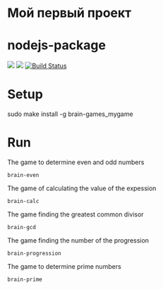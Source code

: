 # Мой первый проект


# nodejs-package

<a href="https://codeclimate.com/github/valyaevadaria/project-lvl1-s438/maintainability"><img src="https://api.codeclimate.com/v1/badges/c8c0e4a2befbe055db77/maintainability" /></a>
<a href="https://codeclimate.com/github/valyaevadaria/project-lvl1-s438/test_coverage"><img src="https://api.codeclimate.com/v1/badges/c8c0e4a2befbe055db77/test_coverage" /></a>
[![Build Status](https://travis-ci.org/valyaevadaria/project-lvl1-s438.svg?branch=master)](https://travis-ci.org/valyaevadaria/project-lvl1-s438)

# Setup

   sudo make install -g brain-games_mygame

# Run

The game to determine even and odd numbers

    brain-even

The game of calculating the value of the expession

    brain-calc

The game finding the greatest common divisor

    brain-gcd

The game finding the number of the progression

    brain-progression

The game to determine prime numbers

    brain-prime